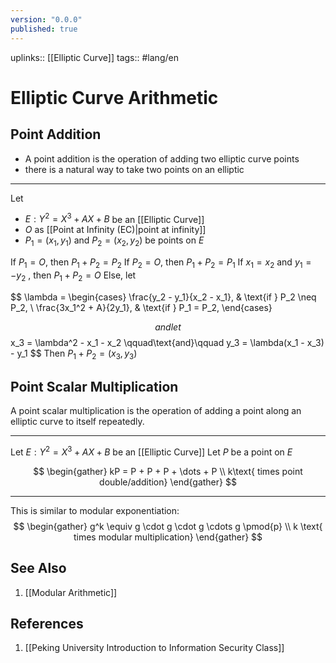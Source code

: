 ```yaml
---
version: "0.0.0"
published: true
---
```

uplinks:: [[Elliptic Curve]]
tags:: #lang/en
# Elliptic Curve Arithmetic

## Point Addition
- A point addition is the operation of adding two elliptic curve points
- there is a natural way to take two points on an elliptic

---
Let 
- $E: Y^2 = X^3 + AX + B$ be an [[Elliptic Curve]] 
- $O$ as [[Point at Infinity (EC)|point at infinity]]
-  $P_1 = (x_1,y_1)$ and $P_2 = (x_2,y_2)$ be points on $E$

If $P_1 = O$, then $P_1 + P_2 = P_2$ 
If $P_2 = O$, then $P_1 + P_2 = P_1$ 
If $x_1 = x_2$ and $y_1 = -y_2$ , then $P_1 + P_2 = O$
Else, let 

$$
\lambda = 
\begin{cases}
  \frac{y_2 - y_1}{x_2 - x_1}, & \text{if } P_2 \neq P_2, \\
  \frac{3x_1^2 + A}{2y_1}, & \text{if } P_1 = P_2,
\end{cases}

$$
and let 
$$
x_3 = \lambda^2 - x_1 - x_2 \qquad\text{and}\qquad y_3 = \lambda(x_1 - x_3) - y_1
$$
Then $P_1 + P_2 = (x_3,y_3)$

## Point Scalar Multiplication
A point scalar multiplication is the operation of adding a point along an elliptic curve to itself repeatedly.

---
Let $E: Y^2 = X^3 + AX + B$ be an [[Elliptic Curve]] 
Let $P$ be a point on $E$

$$
\begin{gather}
kP = P + P + P +  \dots + P \\
k\text{ times point double/addition}
\end{gather}
$$

---
This is similar to modular exponentiation:
$$
\begin{gather}
g^k \equiv g \cdot g \cdot g \cdots g \pmod{p} \\
k \text{ times modular multiplication}
\end{gather}
$$

## See Also
1. [[Modular Arithmetic]]

## References
1. [[Peking University Introduction to Information Security Class]]